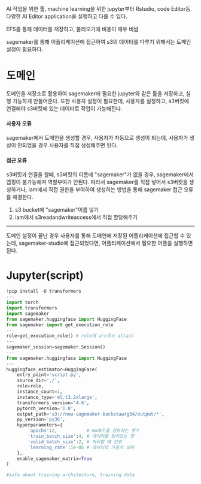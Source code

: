 
AI 작업을 위한 툴, machine learning을 위한 jupyter부터 Rstudio, code Editor등 다양한 AI Editor application을 실행하고 다룰 수 있다.

EFS를 통해 데이터를 저장하고, 불러오기에 비용이 매우 비쌈

sagemaker를 통해 어플리케이션에 접근하여 s3의 데이터를 다루기 위해서는 도메인설정이 필요하다.
# 도메인

도메인을 저장소로 활용하여 sagemaker에 필요한 jupyter와 같은 툴을 저장하고, 실행 가능하게 만들어준다.
또한 사용자 설정이 필요한데, 사용자를 설정하고, s3버킷에 연결해야 s3버킷에 있는 데이터로 작업이 가능해진다.

#### 사용자 오류
sagemaker에서 도메인을 생성할 경우, 사용자가 자동으로 생성이 되는데, 사용자가 생성이 안되었을 경우 사용자를 직접 생성해주면 된다.

#### 접근 오류
s3버킷과 연결을 할때, s3버킷의 이름에 "sagemaker"가 없을 경우, sagemaker에서 맵핑이 불가능해져 역할부여가 안된다. 따라서 sagemaker를 직접 넣어서 s3버킷을 생성하거나, iam에서 직접 권한을 부여하여 생성하는 방법을 통해 sagemaker 접근 오류를 해결한다.

1. s3 bucket에 "sagemaker"이름 넣기
2. iam에서 s3readandwriteaccess에서 직접 할당해주기

---

도메인 설정이 끝난 경우 사용자를 통해 도메인에 저장된 어플리케이션에 접근할 수 있는데, sagemaker-studio에 접근되었다면, 어플리케이션에서 필요한 어플을 실행하면 된다.


# Jupyter(script)

```python title='setting aws learning machine model with jupyter computer'
!pip install -U transformers
---
import torch
import transformers
import sagemaker
from sagemaker.huggingface import HuggingFace
from sagemaker import get_execution_role
---
role=get_execution_role() # role에 arn주소 attach
---
sagemaker_session=sagemaker.Session()
---
from sagemaker.huggingface import HuggingFace
---
huggingface_estimator=HuggingFace(
    entry_point='script.py',  
    source_dir=',/',
    role=role,
    instance_count=1,
    instance_type='ml.t3.2xlarge',
    transformers_version='4.6',
    pytorch_version='1.8',
    output_path='s3://new-sagemaker-bucketawrg34/output/*',
    py_version='py36',
    hyperparameters={
        'apochs':2,           # model을 검토하는 횟수
        'train_batch_size':4, # 데이터를 읽어오는 양
        'valid_batch_size':2, # 처리할 때 단위
        'learning_rate':1e-05 # 데이터의 가중치 의미
    },
    enable_sagemaker_matrix=True
)
```

```python title='script.py'
#info about training architecture, training data

```




